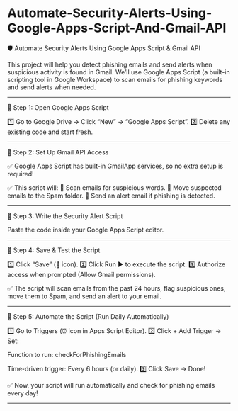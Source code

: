 # Automate-Security-Alerts-Using-Google-Apps-Script-And-Gmail-API

🛡️ Automate Security Alerts Using Google Apps Script & Gmail API

This project will help you detect phishing emails and send alerts when suspicious activity is found in Gmail. We’ll use Google Apps Script (a built-in scripting tool in Google Workspace) to scan emails for phishing keywords and send alerts when needed.


---

🔹 Step 1: Open Google Apps Script

1️⃣ Go to Google Drive → Click “New” → “Google Apps Script”.
2️⃣ Delete any existing code and start fresh.


---

🔹 Step 2: Set Up Gmail API Access

✅ Google Apps Script has built-in GmailApp services, so no extra setup is required!

✅ This script will:
🔹 Scan emails for suspicious words.
🔹 Move suspected emails to the Spam folder.
🔹 Send an alert email if phishing is detected.


---

🔹 Step 3: Write the Security Alert Script

Paste the code inside your Google Apps Script editor.


---

🔹 Step 4: Save & Test the Script

1️⃣ Click “Save” (💾 icon).
2️⃣ Click Run ▶️ to execute the script.
3️⃣ Authorize access when prompted (Allow Gmail permissions).

✅ The script will scan emails from the past 24 hours, flag suspicious ones, move them to Spam, and send an alert to your email.


---

🔹 Step 5: Automate the Script (Run Daily Automatically)

1️⃣ Go to Triggers (⏰ icon in Apps Script Editor).
2️⃣ Click + Add Trigger → Set:

Function to run: checkForPhishingEmails

Time-driven trigger: Every 6 hours (or daily).
3️⃣ Click Save → Done!


✅ Now, your script will run automatically and check for phishing emails every day!

---
